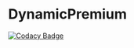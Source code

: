 # DynamicPremium
[![Codacy Badge](https://api.codacy.com/project/badge/Grade/40e31aab2f5e4d2fa7c2958e46006508)](https://app.codacy.com/manual/GatitoUwU/DynamicPremium?utm_source=github.com&utm_medium=referral&utm_content=GatitoUwU/DynamicPremium&utm_campaign=Badge_Grade_Dashboard)